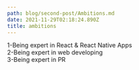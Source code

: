 ```yaml
---
path: blog/second-post/Ambitions.md
date: 2021-11-29T02:18:24.890Z
title: ambitions
---
```

1-Being expert in React & React Native Apps <BR>
2-Being expert in web developing <BR>
3-Being expert in PR 